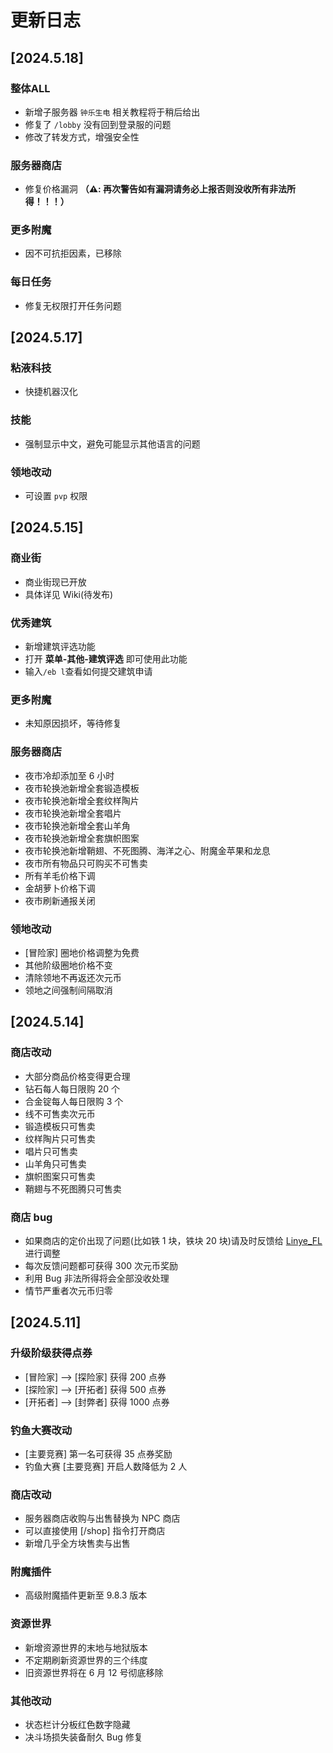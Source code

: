 # 更新日志

## [2024.5.18]

### 整体ALL

- 新增子服务器 `钟乐生电` 相关教程将于稍后给出
- 修复了 `/lobby` 没有回到登录服的问题
- 修改了转发方式，增强安全性

### 服务器商店

- 修复价格漏洞 **（⚠️: 再次警告如有漏洞请务必上报否则没收所有非法所得！！！）**

### 更多附魔

- 因不可抗拒因素，已移除

### 每日任务

- 修复无权限打开任务问题

## [2024.5.17]

### 粘液科技

- 快捷机器汉化

### 技能

- 强制显示中文，避免可能显示其他语言的问题

### 领地改动

- 可设置 `pvp` 权限

## [2024.5.15]

### 商业街

- 商业街现已开放
- 具体详见 Wiki(待发布)

### 优秀建筑

- 新增建筑评选功能
- 打开 **菜单-其他-建筑评选** 即可使用此功能
- 输入`/eb l`查看如何提交建筑申请

### 更多附魔

- 未知原因损坏，等待修复

### 服务器商店

- 夜市冷却添加至 6 小时
- 夜市轮换池新增全套锻造模板
- 夜市轮换池新增全套纹样陶片
- 夜市轮换池新增全套唱片
- 夜市轮换池新增全套山羊角
- 夜市轮换池新增全套旗帜图案
- 夜市轮换池新增鞘翅、不死图腾、海洋之心、附魔金苹果和龙息
- 夜市所有物品只可购买不可售卖
- 所有羊毛价格下调
- 金胡萝卜价格下调
- 夜市刷新通报关闭

### 领地改动

- \[冒险家\] 圈地价格调整为免费
- 其他阶级圈地价格不变
- 清除领地不再返还次元币
- 领地之间强制间隔取消

## [2024.5.14]

### 商店改动

- 大部分商品价格变得更合理
- 钻石每人每日限购 20 个
- 合金锭每人每日限购 3 个
- 线不可售卖次元币
- 锻造模板只可售卖
- 纹样陶片只可售卖
- 唱片只可售卖
- 山羊角只可售卖
- 旗帜图案只可售卖
- 鞘翅与不死图腾只可售卖

### 商店 bug

- 如果商店的定价出现了问题(比如铁 1 块，铁块 20 块)请及时反馈给 <u>Linye_FL</u> 进行调整
- 每次反馈问题都可获得 300 次元币奖励
- 利用 Bug 非法所得将会全部没收处理
- 情节严重者次元币归零

## [2024.5.11]

### 升级阶级获得点券

- \[冒险家\] --> \[探险家\] 获得 200 点券
- \[探险家\] --> \[开拓者\] 获得 500 点券
- \[开拓者\] --> \[封弊者\] 获得 1000 点券

### 钓鱼大赛改动

- [主要竞赛] 第一名可获得 35 点券奖励
- 钓鱼大赛 [主要竞赛] 开启人数降低为 2 人

### 商店改动

- 服务器商店收购与出售替换为 NPC 商店
- 可以直接使用 [/shop] 指令打开商店
- 新增几乎全方块售卖与出售

### 附魔插件

- 高级附魔插件更新至 9.8.3 版本

### 资源世界

- 新增资源世界的末地与地狱版本
- 不定期刷新资源世界的三个纬度
- 旧资源世界将在 6 月 12 号彻底移除

### 其他改动

- 状态栏计分板红色数字隐藏
- 决斗场损失装备耐久 Bug 修复
